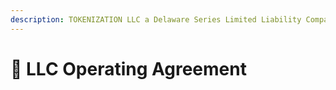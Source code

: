 ```yaml
---
description: TOKENIZATION LLC a Delaware Series Limited Liability Company
---
```


# 📄 LLC Operating Agreement

